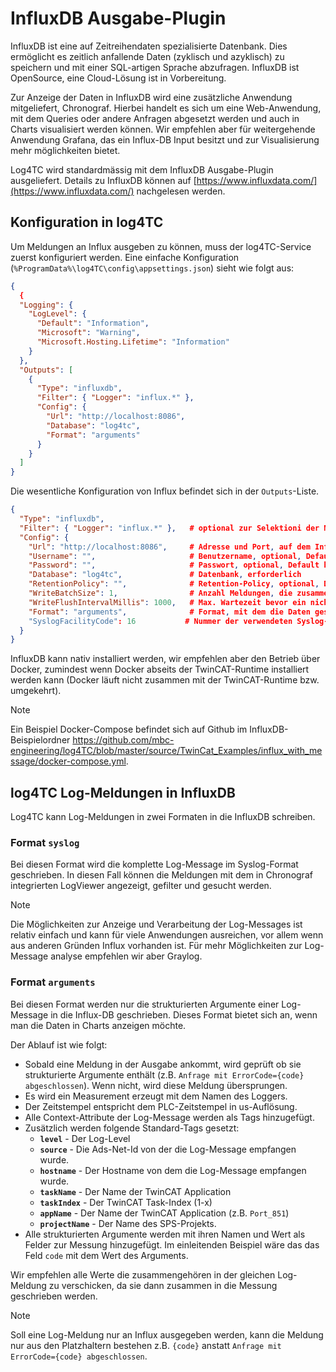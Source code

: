 # InfluxDB Ausgabe-Plugin

InfluxDB ist eine auf Zeitreihendaten spezialisierte Datenbank. Dies ermöglicht es zeitlich anfallende Daten (zyklisch und azyklisch) zu speichern und mit einer SQL-artigen Sprache abzufragen. InfluxDB ist OpenSource, eine Cloud-Lösung ist in Vorbereitung.

Zur Anzeige der Daten in InfluxDB wird eine zusätzliche Anwendung mitgeliefert, Chronograf. Hierbei handelt es sich um eine Web-Anwendung, mit dem Queries oder andere Anfragen abgesetzt werden und auch in Charts visualisiert werden können. Wir empfehlen aber für weitergehende Anwendung Grafana, das ein Influx-DB Input besitzt und zur Visualisierung mehr möglichkeiten bietet.

Log4TC wird standardmässig mit dem InfluxDB Ausgabe-Plugin ausgeliefert. Details zu InfluxDB können auf [https://www.influxdata.com/](https://www.influxdata.com/) nachgelesen werden.

## Konfiguration in log4TC

Um Meldungen an Influx ausgeben zu können, muss der log4TC-Service zuerst konfiguriert werden. Eine einfache Konfiguration (`%ProgramData%\log4TC\config\appsettings.json`) sieht wie folgt aus:

```json
{
  {
  "Logging": {
    "LogLevel": {
      "Default": "Information",
      "Microsoft": "Warning",
      "Microsoft.Hosting.Lifetime": "Information"
    }
  },
  "Outputs": [
    {
      "Type": "influxdb",
      "Filter": { "Logger": "influx.*" },
      "Config": {
        "Url": "http://localhost:8086",
        "Database": "log4tc",
        "Format": "arguments"
      }
    }
  ]
}
```

Die wesentliche Konfiguration von Influx befindet sich in der `Outputs`-Liste.

```json
{
  "Type": "influxdb",
  "Filter": { "Logger": "influx.*" },   # optional zur Selektioni der Meldungen
  "Config": {
    "Url": "http://localhost:8086",     # Adresse und Port, auf dem InfluxDB Daten entgegenimmt
    "Username": "",                     # Benutzername, optional, Default kein Benutzer
    "Password": "",                     # Passwort, optional, Default kein Passwort
    "Database": "log4tc",               # Datenbank, erforderlich
    "RetentionPolicy": "",              # Retention-Policy, optional, Default Standard-Retention des Servers
    "WriteBatchSize": 1,                # Anzahl Meldungen, die zusammen geschrieben werden, optional, Default 1
    "WriteFlushIntervalMillis": 1000,   # Max. Wartezeit bevor ein nicht vollständiger Batch geschrieben wird, optional, Default 1000
    "Format": "arguments",              # Format, mit dem die Daten geschrieben werden, optiona, Default "arguments", Alternativen: "syslog"
    "SyslogFacilityCode": 16           # Nummer der verwendeten Syslog-Facility bei Format "syslog"
  }
}
```

InfluxDB kann nativ installiert werden, wir empfehlen aber den Betrieb über Docker, zumindest wenn Docker abseits der TwinCAT-Runtime installiert werden kann (Docker läuft nicht zusammen mit der TwinCAT-Runtime bzw. umgekehrt).

> [!NOTE]
> Ein Beispiel Docker-Compose befindet sich auf Github im InfluxDB-Beispielordner https://github.com/mbc-engineering/log4TC/blob/master/source/TwinCat_Examples/influx_with_message/docker-compose.yml.

## log4TC Log-Meldungen in InfluxDB

Log4TC kann Log-Meldungen in zwei Formaten in die InfluxDB schreiben.

### Format `syslog`

Bei diesen Format wird die komplette Log-Message im Syslog-Format geschrieben. In diesen Fall können die Meldungen mit dem in Chronograf integrierten LogViewer angezeigt, gefilter und gesucht werden.

> [!NOTE]
> Die Möglichkeiten zur Anzeige und Verarbeitung der Log-Messages ist relativ einfach und kann für viele Anwendungen ausreichen, vor allem wenn aus anderen Gründen Influx vorhanden ist. Für mehr Möglichkeiten zur Log-Message analyse empfehlen wir aber Graylog.

### Format `arguments`

Bei diesen Format werden nur die strukturierten Argumente einer Log-Message in die Influx-DB geschrieben. Dieses Format bietet sich an, wenn man die Daten in Charts anzeigen möchte.

Der Ablauf ist wie folgt:

* Sobald eine Meldung in der Ausgabe ankommt, wird geprüft ob sie strukturierte Argumente enthält (z.B. `Anfrage mit ErrorCode={code} abgeschlossen`). Wenn nicht, wird diese Meldung übersprungen.
* Es wird ein Measurement erzeugt mit dem Namen des Loggers.
* Der Zeitstempel entspricht dem PLC-Zeitstempel in us-Auflösung.
* Alle Context-Attribute der Log-Message werden als Tags hinzugefügt.
* Zusätzlich werden folgende Standard-Tags gesetzt:
  * **`level`** - Der Log-Level
  * **`source`** - Die Ads-Net-Id von der die Log-Message empfangen wurde.
  * **`hostname`** - Der Hostname von dem die Log-Message empfangen wurde.
  * **`taskName`** - Der Name der TwinCAT Application
  * **`taskIndex`** - Der TwinCAT Task-Index (1-x)
  * **`appName`** - Der Name der TwinCAT Application (z.B. `Port_851`)
  * **`projectName`** - Der Name des SPS-Projekts.
* Alle strukturierten Argumente werden mit ihren Namen und Wert als Felder zur Messung hinzugefügt. Im einleitenden Beispiel wäre das das Feld `code` mit dem Wert des Arguments.

Wir empfehlen alle Werte die zusammengehören in der gleichen Log-Meldung zu verschicken, da sie dann zusammen in die Messung geschrieben werden.

> [!NOTE]
> Soll eine Log-Meldung nur an Influx ausgegeben werden, kann die Meldung nur aus den Platzhaltern bestehen z.B. `{code}` anstatt `Anfrage mit ErrorCode={code} abgeschlossen`.
